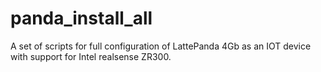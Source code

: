 # panda_install_all
A set of scripts for full configuration of LattePanda 4Gb as an IOT device with support for Intel realsense ZR300.
